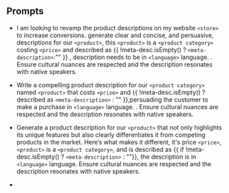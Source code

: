 ## Prompts

- I am looking to revamp the product descriptions on my website `<store>` to increase conversions. generate clear and concise, and persuasive, descriptions for our `<product>`, this `<product>` is a `<product category>` costing `<price>` and described as  {{ !meta-desc.isEmpty() ? `<meta-description>`:"" }} , description needs to be in `<language>` language. . Ensure cultural nuances are respected and the description resonates with native speakers.

- Write a compelling product description for our `<product category>` named `<product>` that costs `<prise>` and {{ !meta-desc.isEmpty() ?  described as `<meta-description>` : "" }},persuading the customer to make a purchase in `<language>` language. . Ensure cultural nuances are respected and the description resonates with native speakers.

- Generate a product description for our `<product>` that not only highlights its unique features but also clearly differentiates it from competing products in the market. Here’s what makes it different, it's price `<price>`, `<product>` is a `<product category>`, and is described as {{ if !meta-desc.isEmpty() ? `<meta-description>` : ""}}, the description is in `<language>` language. Ensure cultural nuances are respected and the description resonates with native speakers.
- 